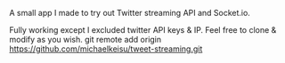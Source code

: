 A small app I made to try out Twitter streaming API and Socket.io.


Fully working except I excluded twitter API keys & IP. Feel free to clone & modify as you wish.
git remote add origin https://github.com/michaelkeisu/tweet-streaming.git